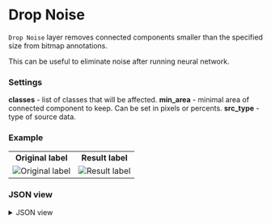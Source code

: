 # Drop Noise

`Drop Noise` layer removes connected components smaller than the specified size from bitmap annotations.

This can be useful to eliminate noise after running neural network.

### Settings

**classes** - list of classes that will be affected.
**min_area** - minimal area of connected component to keep. Can be set in pixels or percents.
**src_type** - type of source data.

### Example

<table>
<tr>
<td style="text-align:center"><strong>Original label</strong></td>
<td style="text-align:center"><strong>Result label</strong></td>
</tr>
<tr>
<td> <img src="https://github.com/supervisely-ecosystem/dtl-v2/assets/79905215/56297428-4fd1-4ddc-b04e-593d2d2a233a" alt="Original label"/> </td>
<td> <img src="https://github.com/supervisely-ecosystem/dtl-v2/assets/79905215/78aecdcc-7d94-4e65-acff-b79f79806d74" alt="Result label"/> </td>
</tr>
</table>

### JSON view

<details>
  <summary>JSON view</summary>

```json
{
  "action": "drop_noise",
  "src": ["$data_1"],
  "dst": "$drop_noise_2",
  "settings": {
    "classes": ["shoes"],
    "min_area": "5%",
    "src_type": "image"
  }
}
```

</details>

